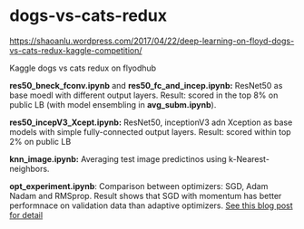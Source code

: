 # dogs-vs-cats-redux

https://shaoanlu.wordpress.com/2017/04/22/deep-learning-on-floyd-dogs-vs-cats-redux-kaggle-competition/

Kaggle dogs vs cats redux on flyodhub

**res50_bneck_fconv.ipynb** and **res50_fc_and_incep.ipynb:** ResNet50 as base moedl with different output layers. Result: scored in the top 8% on public LB (with model ensembling in **avg_subm.ipynb**).

**res50_incepV3_Xcept.ipynb:** ResNet50, inceptionV3 adn Xception as base models with simple fully-connected output layers. Result: scored within top 2% on public LB

**knn_image.ipynb:** Averaging test image predictinos using k-Nearest-neighbors.

**opt_experiment.ipynb**: Comparison between optimizers: SGD, Adam Nadam and RMSprop. Result shows that SGD with momentum has better performnace on validation data than adaptive optimizers. [See this blog post for detail](https://shaoanlu.wordpress.com/2017/05/29/sgd-all-which-one-is-the-best-optimizer-dogs-vs-cats-toy-experiment/)

